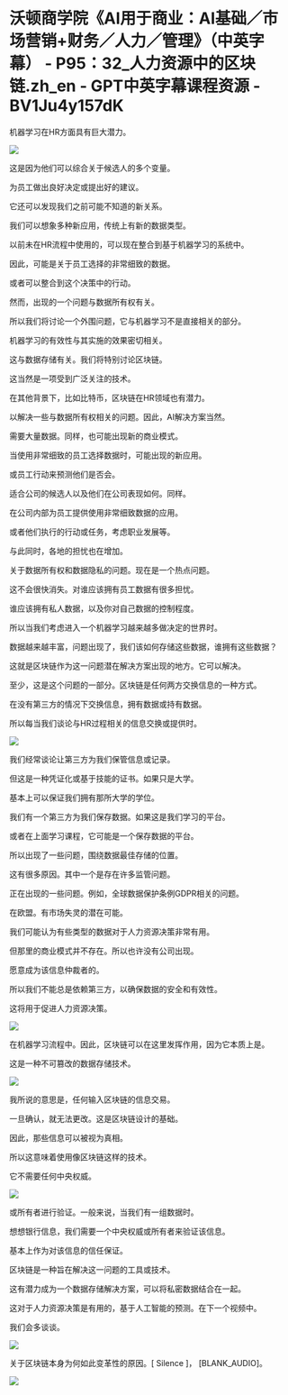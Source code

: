 # 沃顿商学院《AI用于商业：AI基础／市场营销+财务／人力／管理》（中英字幕） - P95：32_人力资源中的区块链.zh_en - GPT中英字幕课程资源 - BV1Ju4y157dK

机器学习在HR方面具有巨大潜力。

![](img/addad62098853b8c6e6d4fe16c27e91d_1.png)

这是因为他们可以综合关于候选人的多个变量。

为员工做出良好决定或提出好的建议。

它还可以发现我们之前可能不知道的新关系。

我们可以想象多种新应用，传统上有新的数据类型。

以前未在HR流程中使用的，可以现在整合到基于机器学习的系统中。

因此，可能是关于员工选择的非常细致的数据。

或者可以整合到这个决策中的行动。

然而，出现的一个问题与数据所有权有关。

所以我们将讨论一个外围问题，它与机器学习不是直接相关的部分。

机器学习的有效性与其实施的效果密切相关。

这与数据存储有关。我们将特别讨论区块链。

这当然是一项受到广泛关注的技术。

在其他背景下，比如比特币，区块链在HR领域也有潜力。

以解决一些与数据所有权相关的问题。因此，AI解决方案当然。

需要大量数据。同样，也可能出现新的商业模式。

当使用非常细致的员工选择数据时，可能出现的新应用。

或员工行动来预测他们是否会。

适合公司的候选人以及他们在公司表现如何。同样。

在公司内部为员工提供使用非常细致数据的应用。

或者他们执行的行动或任务，考虑职业发展等。

与此同时，各地的担忧也在增加。

关于数据所有权和数据隐私的问题。现在是一个热点问题。

这不会很快消失。对谁应该拥有员工数据有很多担忧。

谁应该拥有私人数据，以及你对自己数据的控制程度。

所以当我们考虑进入一个机器学习越来越多做决定的世界时。

数据越来越丰富，问题出现了，我们该如何存储这些数据，谁拥有这些数据？

这就是区块链作为这一问题潜在解决方案出现的地方。它可以解决。

至少，这是这个问题的一部分。区块链是任何两方交换信息的一种方式。

在没有第三方的情况下交换信息，拥有数据或持有数据。

所以每当我们谈论与HR过程相关的信息交换或提供时。

![](img/addad62098853b8c6e6d4fe16c27e91d_3.png)

我们经常谈论让第三方为我们保管信息或记录。

但这是一种凭证化或基于技能的证书。如果只是大学。

基本上可以保证我们拥有那所大学的学位。

我们有一个第三方为我们保存数据。如果这是我们学习的平台。

或者在上面学习课程，它可能是一个保存数据的平台。

所以出现了一些问题，围绕数据最佳存储的位置。

这有很多原因。其中一个是存在许多监管问题。

正在出现的一些问题。例如，全球数据保护条例GDPR相关的问题。

在欧盟。有市场失灵的潜在可能。

我们可能认为有些类型的数据对于人力资源决策非常有用。

但那里的商业模式并不存在。所以也许没有公司出现。

愿意成为该信息仲裁者的。

所以我们不能总是依赖第三方，以确保数据的安全和有效性。

这将用于促进人力资源决策。

![](img/addad62098853b8c6e6d4fe16c27e91d_5.png)

在机器学习流程中。因此，区块链可以在这里发挥作用，因为它本质上是。

这是一种不可篡改的数据存储技术。

![](img/addad62098853b8c6e6d4fe16c27e91d_7.png)

我所说的意思是，任何输入区块链的信息交易。

一旦确认，就无法更改。这是区块链设计的基础。

因此，那些信息可以被视为真相。

所以这意味着使用像区块链这样的技术。

它不需要任何中央权威。

![](img/addad62098853b8c6e6d4fe16c27e91d_9.png)

或所有者进行验证。一般来说，当我们有一组数据时。

想想银行信息，我们需要一个中央权威或所有者来验证该信息。

基本上作为对该信息的信任保证。

区块链是一种旨在解决这一问题的工具或技术。

这有潜力成为一个数据存储解决方案，可以将私密数据结合在一起。

这对于人力资源决策是有用的，基于人工智能的预测。在下一个视频中。

我们会多谈谈。

![](img/addad62098853b8c6e6d4fe16c27e91d_11.png)

关于区块链本身为何如此变革性的原因。[ Silence ]， [BLANK_AUDIO]。

![](img/addad62098853b8c6e6d4fe16c27e91d_13.png)
